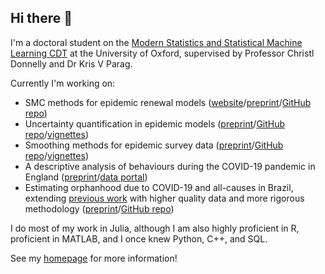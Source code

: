 ## Hi there 👋

I'm a doctoral student on the [Modern Statistics and Statistical Machine Learning CDT](https://statml.io) at the University of Oxford, supervised by Professor Christl Donnelly and Dr Kris V Parag.

Currently I'm working on: 
 - SMC methods for epidemic renewal models ([website](https://nicsteyn2.github.io/SMCforRt/)/[preprint](https://doi.org/10.48550/arXiv.2503.18875)/[GitHub repo](https://github.com/nicsteyn2/SMCforRt))
 - Uncertainty quantification in epidemic models ([preprint](https://doi.org/10.1101/2024.10.22.24315918)/[GitHub repo](https://github.com/nicsteyn2/RobustRtEstimators)/[vignettes](https://nicsteyn2.github.io/RobustRtEstimators/))
 - Smoothing methods for epidemic survey data ([preprint](https://doi.org/10.1101/2025.04.16.25325936)/[GitHub repo](https://github.com/nicsteyn2/EpidemicSurveySmoothing/tree/main)/[vignettes](https://github.com/nicsteyn2/EpidemicSurveySmoothing/tree/main/examples))
 - A descriptive analysis of behaviours during the COVID-19 pandemic in England ([preprint](https://doi.org/10.1101/2025.03.03.25323250)/[data portal](https://m-whit-ic.shinyapps.io/react-social-shiny/))
 - Estimating orphanhood due to COVID-19 and all-causes in Brazil, extending [previous work](https://imperialcollegelondon.github.io/orphanhood_calculator/#/country/Brazil) with higher quality data and more rigorous methodology ([preprint](https://doi.org/10.1101/2025.01.31.25321479)/[GitHub repo](https://github.com/MLGlobalHealth/BrazilOrphanhood))

I do most of my work in Julia, although I am also highly proficient in R, proficient in MATLAB, and I once knew Python, C++, and SQL.

See my [homepage](https://nicsteyn2.github.io) for more information!
